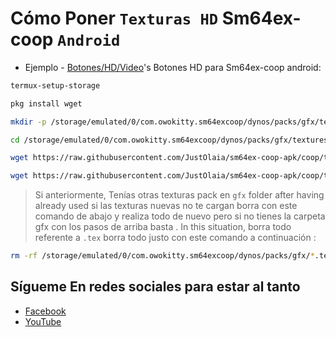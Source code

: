 # Cómo Poner `Texturas HD` Sm64ex-coop `Android`

* Ejemplo - [Botones/HD/Video](https://fb.watch/jUJiM0o2eN/?mibextid=Nif5oz)'s Botones HD para Sm64ex-coop android:
```bash
termux-setup-storage
```
```bash
pkg install wget
```
```bash
mkdir -p /storage/emulated/0/com.owokitty.sm64excoop/dynos/packs/gfx/textures/touchcontrols/
```
```bash
cd /storage/emulated/0/com.owokitty.sm64excoop/dynos/packs/gfx/textures/touchcontrols/
```
```bash
wget https://raw.githubusercontent.com/JustOlaia/sm64ex-coop-apk/coop/textures/touchcontrols/touch_button.rgba16.png
```
```bash
wget https://raw.githubusercontent.com/JustOlaia/sm64ex-coop-apk/coop/textures/touchcontrols/touch_button_dark.rgba16.png
```

> Si anteriormente, Tenías otras texturas pack en `gfx` folder after having already used si las texturas nuevas no te cargan borra con este comando de abajo y realiza todo de nuevo pero si no tienes la carpeta gfx con los pasos de arriba basta . In this situation, borra todo referente a `.tex` borra todo justo con este comando a continuación :
```bash
rm -rf /storage/emulated/0/com.owokitty.sm64excoop/dynos/packs/gfx/*.tex
```
## Sígueme En redes sociales para estar al tanto
* [Facebook](https://www.facebook.com/profile.php?id=100087203207899&mibextid=ZbWKwL "MIGUEL RAMOS")
* [YouTube](https://youtube.com/@miguelrmos64)
